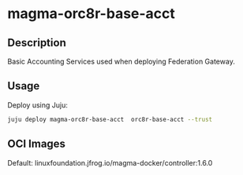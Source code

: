 # magma-orc8r-base-acct

## Description

Basic Accounting Services used when deploying Federation Gateway.

## Usage
Deploy using Juju:

```bash
juju deploy magma-orc8r-base-acct  orc8r-base-acct --trust
```

## OCI Images

Default: linuxfoundation.jfrog.io/magma-docker/controller:1.6.0
